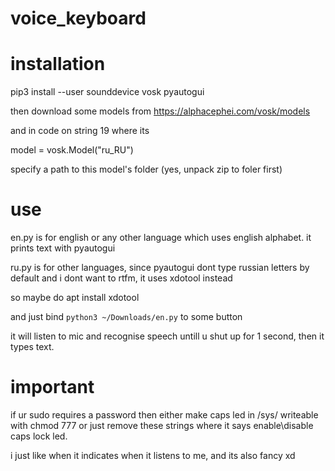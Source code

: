# voice_keyboard

# installation

pip3 install --user sounddevice vosk pyautogui 

then download some models from https://alphacephei.com/vosk/models

and in code on string 19 where its

model = vosk.Model("ru_RU")

specify a path to this model's folder (yes, unpack zip to foler first)

# use

en.py is for english or any other language which uses english alphabet. it prints text with pyautogui

ru.py is for other languages, since pyautogui dont type russian letters by default and i dont want to rtfm, it uses xdotool instead

so maybe do apt install xdotool

and just bind `python3 ~/Downloads/en.py` to some button

it will listen to mic and recognise speech untill u shut up for 1 second, then it types text.

# important

if ur sudo requires a password then either make caps led in /sys/ writeable with chmod 777 or just remove these strings where it says enable\disable caps lock led. 

i just like when it indicates when it listens to me, and its also fancy xd
